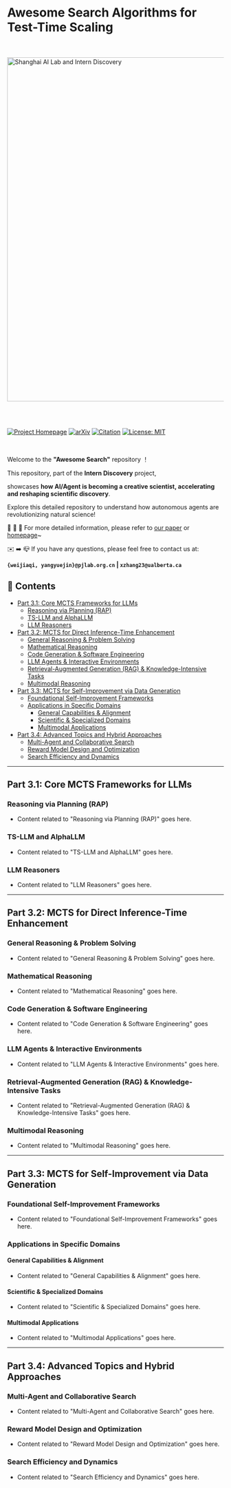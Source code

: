 # Awesome Search Algorithms for Test-Time Scaling

<br><br> 
  <img width="800" alt="Shanghai AI Lab and Intern Discovery" src="./figures/shlab3.png">  

  <br><br> 

  [![Project Homepage](https://img.shields.io/badge/Homepage-Visit-orange)](https://agenticscience.github.io/)
  [![arXiv](https://img.shields.io/badge/arXiv-AwesomeSearch-red)](https://arxiv.org/abs/2508.14111)
  [![Citation](https://img.shields.io/badge/citation-0-blue)](https://example.com/citations)
  [![License: MIT](https://img.shields.io/badge/License-MIT-green.svg)](LICENSE)  

  <br> 

Welcome to the **"Awesome Search"** repository ！

This repository, part of the **Intern Discovery** project, 

showcases **how AI/Agent is becoming a creative scientist, accelerating and reshaping scientific discovery**.

Explore this detailed repository to understand how autonomous agents are revolutionizing natural science!

🔔 🔔 🔔 For more detailed information, please refer to [our paper](https://arxiv.org/abs/2508.14111) or [homepage](https://agenticscience.github.io/)~

✉️ ➡️ 📪 If you have any questions, please feel free to contact us at:

**`{weijiaqi, yangyuejin}@pjlab.org.cn` | `xzhang23@ualberta.ca`**

## 📑 Contents

- [Part 3.1: Core MCTS Frameworks for LLMs](#part-31-core-mcts-frameworks-for-llms)
  - [Reasoning via Planning (RAP)](#reasoning-via-planning-rap)
  - [TS-LLM and AlphaLLM](#ts-llm-and-alphallm)
  - [LLM Reasoners](#llm-reasoners)
- [Part 3.2: MCTS for Direct Inference-Time Enhancement](#part-32-mcts-for-direct-inference-time-enhancement)
  - [General Reasoning & Problem Solving](#general-reasoning--problem-solving)
  - [Mathematical Reasoning](#mathematical-reasoning)
  - [Code Generation & Software Engineering](#code-generation--software-engineering)
  - [LLM Agents & Interactive Environments](#llm-agents--interactive-environments)
  - [Retrieval-Augmented Generation (RAG) & Knowledge-Intensive Tasks](#retrieval-augmented-generation-rag--knowledge-intensive-tasks)
  - [Multimodal Reasoning](#multimodal-reasoning)
- [Part 3.3: MCTS for Self-Improvement via Data Generation](#part-33-mcts-for-self-improvement-via-data-generation)
  - [Foundational Self-Improvement Frameworks](#foundational-self-improvement-frameworks)
  - [Applications in Specific Domains](#applications-in-specific-domains)
    - [General Capabilities & Alignment](#general-capabilities--alignment)
    - [Scientific & Specialized Domains](#scientific--specialized-domains)
    - [Multimodal Applications](#multimodal-applications)
- [Part 3.4: Advanced Topics and Hybrid Approaches](#part-34-advanced-topics-and-hybrid-approaches)
  - [Multi-Agent and Collaborative Search](#multi-agent-and-collaborative-search)
  - [Reward Model Design and Optimization](#reward-model-design-and-optimization)
  - [Search Efficiency and Dynamics](#search-efficiency-and-dynamics)

---

## Part 3.1: Core MCTS Frameworks for LLMs

### Reasoning via Planning (RAP)
- Content related to "Reasoning via Planning (RAP)" goes here.

### TS-LLM and AlphaLLM
- Content related to "TS-LLM and AlphaLLM" goes here.

### LLM Reasoners
- Content related to "LLM Reasoners" goes here.

---

## Part 3.2: MCTS for Direct Inference-Time Enhancement

### General Reasoning & Problem Solving
- Content related to "General Reasoning & Problem Solving" goes here.

### Mathematical Reasoning
- Content related to "Mathematical Reasoning" goes here.

### Code Generation & Software Engineering
- Content related to "Code Generation & Software Engineering" goes here.

### LLM Agents & Interactive Environments
- Content related to "LLM Agents & Interactive Environments" goes here.

### Retrieval-Augmented Generation (RAG) & Knowledge-Intensive Tasks
- Content related to "Retrieval-Augmented Generation (RAG) & Knowledge-Intensive Tasks" goes here.

### Multimodal Reasoning
- Content related to "Multimodal Reasoning" goes here.

---

## Part 3.3: MCTS for Self-Improvement via Data Generation

### Foundational Self-Improvement Frameworks
- Content related to "Foundational Self-Improvement Frameworks" goes here.

### Applications in Specific Domains

#### General Capabilities & Alignment
- Content related to "General Capabilities & Alignment" goes here.

#### Scientific & Specialized Domains
- Content related to "Scientific & Specialized Domains" goes here.

#### Multimodal Applications
- Content related to "Multimodal Applications" goes here.

---

## Part 3.4: Advanced Topics and Hybrid Approaches

### Multi-Agent and Collaborative Search
- Content related to "Multi-Agent and Collaborative Search" goes here.

### Reward Model Design and Optimization
- Content related to "Reward Model Design and Optimization" goes here.

### Search Efficiency and Dynamics
- Content related to "Search Efficiency and Dynamics" goes here.
